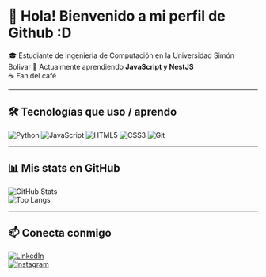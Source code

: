 # 👋 Hola! Bienvenido a mi perfil de Github :D  

🎓 Estudiante de Ingenieria de Computación en la Universidad Simón Bolivar
🌱 Actualmente aprendiendo **JavaScript y NestJS**  
☕ Fan del café

---

## 🛠️ Tecnologías que uso / aprendo
![Python](https://img.shields.io/badge/-Python-3776AB?logo=python&logoColor=white&style=flat)
![JavaScript](https://img.shields.io/badge/-JavaScript-F7DF1E?logo=javascript&logoColor=black&style=flat)
![HTML5](https://img.shields.io/badge/-HTML5-E34F26?logo=html5&logoColor=white&style=flat)
![CSS3](https://img.shields.io/badge/-CSS3-1572B6?logo=css3&logoColor=white&style=flat)
![Git](https://img.shields.io/badge/-Git-F05032?logo=git&logoColor=white&style=flat)

---

## 📊 Mis stats en GitHub
![GitHub Stats](https://github-readme-stats.vercel.app/api?username=Jesus-0502&show_icons=true&theme=radical)  
![Top Langs](https://github-readme-stats.vercel.app/api/top-langs/?username=Jesus-0502&layout=compact&theme=radical)

---

## 📫 Conecta conmigo
[![LinkedIn](https://img.shields.io/badge/-LinkedIn-0A66C2?logo=linkedin&logoColor=white)](https://www.linkedin.com/in/tu-perfil)  
[![Instagram](https://img.shields.io/badge/-Instagram-E4405F?logo=instagram&logoColor=white)](https://instagram.com/tu-usuario)

